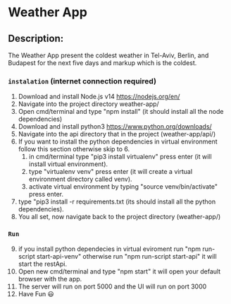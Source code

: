 # Weather App
## Description:
The Weather App present the coldest weather in Tel-Aviv, Berlin, and Budapest for the next five days and markup which is the coldest.
### `instalation` (internet connection required)
1. Download and install Node.js v14 https://nodejs.org/en/
2. Navigate into the project directory weather-app/
3. Open cmd/terminal and type "npm install" (it should install all the node dependencies)
4. Download and install python3 https://www.python.org/downloads/
5. Navigate into the api directory that in the project (weather-app/api/)
6. If you want to install the python dependencies in virtual environment follow this section otherwise skip to 6.
   1. in cmd/terminal type "pip3 install virtualenv" press enter (it will install virtual environment).
   2. type "virtualenv venv" press enter (it will create a virtual environment directory called venv).
   3. activate virtual environment by typing "source venv/bin/activate" press enter.
7. type "pip3 install -r requirements.txt (its should install all the python dependencies).
8. You all set, now navigate back to the project directory (weather-app/)
### `Run`
9. if you install python dependecies in virtual eviroment run "npm run-script start-api-venv" otherwise run "npm run-script start-api" it will start the restApi. 
10. Open new cmd/terminal and type "npm start" it will open your default browser with the app.
11. The server will run on port 5000 and the UI will run on port 3000
12. Have Fun :smiley:

